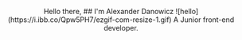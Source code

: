 <p align="center">
Hello there,
## I'm Alexander Danowicz ![hello](https://i.ibb.co/Qpw5PH7/ezgif-com-resize-1.gif)
A Junior front-end developer.
</p>
